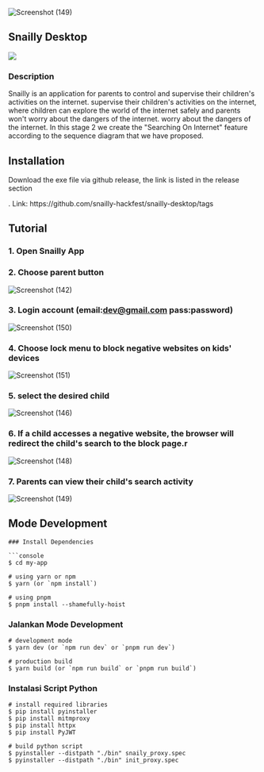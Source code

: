 ![Screenshot (149)](https://github.com/snailly-hackfest/snailly-desktop/assets/66149479/99622cea-e4ff-4fb6-9a46-837fb5193422)
## Snailly Desktop
<img src="https://github.com/snailly-hackfest/snailly-desktop/assets/66149479/c731e590-a07a-4adf-a477-cf49086e1096" />


### Description
<p>Snailly is an application for parents to control and supervise their children's activities on the internet.
supervise their children's activities on the internet, where children can explore the world of the internet safely and parents won't worry about the dangers of the internet.
 worry about the dangers of the internet. In this stage 2 we create the "Searching On Internet" feature according to the sequence diagram that we have proposed.</p>

## Installation
<p>Download the exe file via github release, the link is listed in the release section</p>.
Link: https://github.com/snailly-hackfest/snailly-desktop/tags

## Tutorial
### 1. Open Snailly App
### 2. Choose parent button
![Screenshot (142)](https://github.com/snailly-hackfest/snailly-desktop/assets/66149479/1742f2b8-bf40-4680-be57-7a1899ffcd90)

### 3. Login account (email:dev@gmail.com pass:password)
![Screenshot (150)](https://github.com/snailly-hackfest/snailly-desktop/assets/66149479/24ae9a24-d7bf-4732-9184-5fe5219efda3)

### 4. Choose lock menu to block negative websites on kids' devices
![Screenshot (151)](https://github.com/snailly-hackfest/snailly-desktop/assets/66149479/bff69417-25f3-4b95-9c52-c9aff7737267)

### 5. select the desired child
![Screenshot (146)](https://github.com/snailly-hackfest/snailly-desktop/assets/66149479/f4b6a4d8-adc9-4caf-a4e9-cf540fcbfc75)

### 6. If a child accesses a negative website, the browser will redirect the child's search to the block page.r
![Screenshot (148)](https://github.com/snailly-hackfest/snailly-desktop/assets/66149479/11afd8de-b188-4d75-bba9-6dde826d9f94)


### 7. Parents can view their child's search activity
![Screenshot (149)](https://github.com/snailly-hackfest/snailly-desktop/assets/66149479/e71ce0d6-a5c1-43e8-a3ec-a1d274482f51)

## Mode Development
```
### Install Dependencies

```console
$ cd my-app

# using yarn or npm
$ yarn (or `npm install`)

# using pnpm
$ pnpm install --shamefully-hoist
```

### Jalankan Mode Development

```console
# development mode
$ yarn dev (or `npm run dev` or `pnpm run dev`)

# production build
$ yarn build (or `npm run build` or `pnpm run build`)
```

### Instalasi Script Python

```console
# install required libraries
$ pip install pyinstaller
$ pip install mitmproxy
$ pip install httpx
$ pip install PyJWT

# build python script
$ pyinstaller --distpath "./bin" snaily_proxy.spec
$ pyinstaller --distpath "./bin" init_proxy.spec
```
